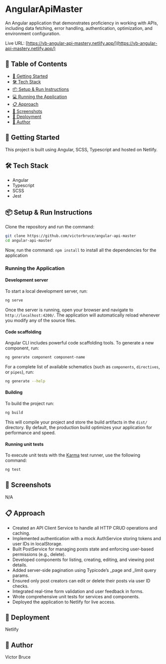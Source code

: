 # AngularApiMaster

An Angular application that demonstrates proficiency in working with
APIs, including data fetching, error handling, authentication, optimization, and
environment configuration.

Live URL: [https://vb-angular-api-mastery.netlify.app/](https://vb-angular-api-mastery.netlify.app/)

## 📌 Table of Contents

- [🚀 Getting Started](#-getting-started)
- [🛠️ Tech Stack](#-tech-stack)
- [📦 Setup & Run Instructions](#-setup-run-instructions)
- [💻 Running the Application](#-running-the-application)
- [📋 Approach](#-approach)
- [📸 Screenshots](#-screenshots)
- [🚀 Deployment](#-deployment)
- [👤 Author](#-author)

## 🚀 Getting Started

This project is built using Angular, SCSS, Typescript and hosted on Netlify.

## 🛠️ Tech Stack

- Angular
- Typescript
- SCSS
- Jest

## 📦 Setup & Run Instructions

Clone the repository and run the command:

```sh
git clone https://github.com/victorbruce/angular-api-master
cd angular-api-master
```

Now, run the command:
`npm install` to install all the dependencies for the application

### Running the Application

#### Development server

To start a local development server, run:

```bash
ng serve
```

Once the server is running, open your browser and navigate to `http://localhost:4200/`. The application will automatically reload whenever you modify any of the source files.

#### Code scaffolding

Angular CLI includes powerful code scaffolding tools. To generate a new component, run:

```bash
ng generate component component-name
```

For a complete list of available schematics (such as `components`, `directives`, or `pipes`), run:

```bash
ng generate --help
```

#### Building

To build the project run:

```bash
ng build
```

This will compile your project and store the build artifacts in the `dist/` directory. By default, the production build optimizes your application for performance and speed.

#### Running unit tests

To execute unit tests with the [Karma](https://karma-runner.github.io) test runner, use the following command:

```bash
ng test
```

## 📸 Screenshots

N/A

## 📋 Approach

- Created an API Client Service to handle all HTTP CRUD operations and caching.
- Implemented authentication with a mock AuthService storing tokens and user IDs in localStorage.
- Built PostService for managing posts state and enforcing user-based permissions (e.g., delete).
- Developed components for listing, creating, editing, and viewing post details.
- Added server-side pagination using Typicode’s _page and _limit query params.
- Ensured only post creators can edit or delete their posts via user ID checks.
- Integrated real-time form validation and user feedback in forms.
- Wrote comprehensive unit tests for services and components.
- Deployed the application to Netlify for live access.

## 🚀 Deployment

Netlify

## 👤 Author

Victor Bruce
